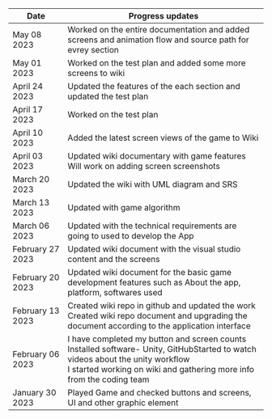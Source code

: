 | Date | Progress updates | 
| --------------- | --------------- |
| May 08 2023 | Worked on the entire documentation and added screens and animation flow and source path for evrey section |
| May 01 2023 | Worked on the test plan and added some more screens to wiki |
| April 24 2023 | Updated the features of the each section and updated the test plan |
| April 17 2023 | Worked on the test plan |
| April 10 2023 | Added the latest screen views of the game to Wiki |
| April 03 2023 | Updated wiki documentary with game features <br> Will work on adding screen screenshots |
| March 20 2023 | Updated the wiki with UML diagram and SRS |
| March 13 2023 | Updated with game algorithm|
| March 06 2023  | Updated with the technical requirements are going to used to develop the App |
| February 27 2023 | Updated wiki document with the visual studio content and the screens |
| February 20 2023 | Updated wiki document for the basic game development features such as About the app, platform, softwares used |
| February 13 2023 | Created wiki repo in github and updated the work <br> Created wiki repo document and upgrading the document according to the application interface |
| February 06 2023 | I have completed my button and screen counts <br> Installed software- Unity, GitHubStarted to watch videos about the unity workflow <br> I started working on wiki and gathering more info from the coding team |
| January 30 2023 | Played Game and checked buttons and screens, UI and other graphic element |
